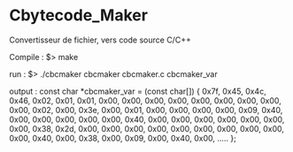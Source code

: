 # Cbytecode_Maker
Convertisseur de fichier, vers code source C/C++

Compile :
$> make

run :
$> ./cbcmaker cbcmaker cbcmaker.c cbcmaker_var

output :
const char *cbcmaker_var = (const char[])
        {
                0x7f, 0x45, 0x4c, 0x46, 0x02, 0x01, 0x01, 0x00, 0x00, 0x00, 0x00, 0x00,
                0x00, 0x00, 0x00, 0x00, 0x02, 0x00, 0x3e, 0x00, 0x01, 0x00, 0x00, 0x00,
                0x00, 0x09, 0x40, 0x00, 0x00, 0x00, 0x00, 0x00, 0x40, 0x00, 0x00, 0x00,
                0x00, 0x00, 0x00, 0x00, 0x38, 0x2d, 0x00, 0x00, 0x00, 0x00, 0x00, 0x00,
                0x00, 0x00, 0x00, 0x00, 0x40, 0x00, 0x38, 0x00, 0x09, 0x00, 0x40, 0x00,
                .....
        };
